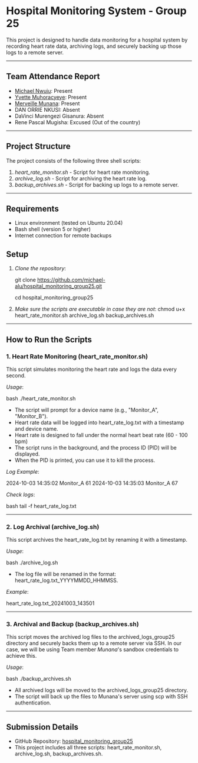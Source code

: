 # Hospital Monitoring System - Group 25

This project is designed to handle data monitoring for a hospital system by recording heart rate data, archiving logs, and securely backing up those logs to a remote server.

---

## Team Attendance Report

- [Michael Nwuju](https://github.com/michael-alu): Present
- [Yvette Muhoracyeye](https://github.com/Yvette334): Present
- [Merveille Munana](https://github.com/Munana122): Present
- DAN ORRIE NKUSI: Absent
- DaVinci Murengezi Gisanura: Absent
- Rene Pascal Mugisha: Excused (Out of the country)

---

## Project Structure

The project consists of the following three shell scripts:

1. *heart_rate_monitor.sh* - Script for heart rate monitoring.
2. *archive_log.sh* - Script for archiving the heart rate log.
3. *backup_archives.sh* - Script for backing up logs to a remote server.

---

## Requirements

- Linux environment (tested on Ubuntu 20.04)
- Bash shell (version 5 or higher)
- Internet connection for remote backups

## Setup

1. *Clone the repository*:

   git clone https://github.com/michael-alu/hospital_monitoring_group25.git
   
   cd hospital_monitoring_group25
   

2. *Make sure the scripts are executable in case they are not*:
   chmod u+x heart_rate_monitor.sh archive_log.sh backup_archives.sh
   

---

## How to Run the Scripts

### 1. Heart Rate Monitoring (heart_rate_monitor.sh)

This script simulates monitoring the heart rate and logs the data every second.

*Usage*:

bash
./heart_rate_monitor.sh


- The script will prompt for a device name (e.g., "Monitor_A", "Monitor_B").
- Heart rate data will be logged into heart_rate_log.txt with a timestamp and device name.
- Heart rate is designed to fall under the normal heart beat rate (60 - 100 bpm)
- The script runs in the background, and the process ID (PID) will be displayed.
- When the PID is printed, you can use it to kill the process.

*Log Example*:


2024-10-03 14:35:02 Monitor_A 61
2024-10-03 14:35:03 Monitor_A 67


*Check logs*:

bash
tail -f heart_rate_log.txt


---

### 2. Log Archival (archive_log.sh)

This script archives the heart_rate_log.txt by renaming it with a timestamp.

*Usage*:

bash
./archive_log.sh


- The log file will be renamed in the format: heart_rate_log.txt_YYYYMMDD_HHMMSS.

*Example*:


heart_rate_log.txt_20241003_143501


---

### 3. Archival and Backup (backup_archives.sh)

This script moves the archived log files to the archived_logs_group25 directory and securely backs them up to a remote server via SSH. In our case, we will be using Team member *Munana*'s sandbox credentials to achieve this.

*Usage*:

bash
./backup_archives.sh


- All archived logs will be moved to the archived_logs_group25 directory.
- The script will back up the files to Munana's server using scp with SSH authentication.

---

## Submission Details

- GitHub Repository: [hospital_monitoring_group25](https://github.com/michael-alu/hospital_monitoring_group25)
- This project includes all three scripts: heart_rate_monitor.sh, archive_log.sh, backup_archives.sh.
